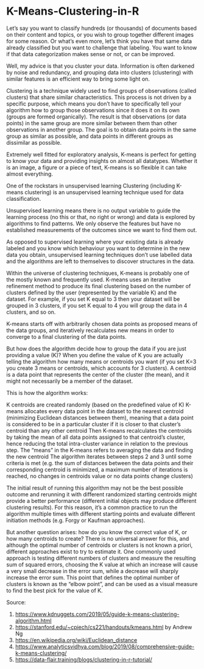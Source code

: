 # K-Means-Clustering-in-R

Let’s say you want to classify hundreds (or thousands) of documents based on their content and topics, or you wish to group together different images for some reason. Or what’s even more, let’s think you have that same data already classified but you want to challenge that labeling. You want to know if that data categorization makes sense or not, or can be improved.

Well, my advice is that you cluster your data. Information is often darkened by noise and redundancy, and grouping data into clusters (clustering) with similar features is an efficient way to bring some light on.

Clustering is a technique widely used to find groups of observations (called clusters) that share similar characteristics. This process is not driven by a specific purpose, which means you don’t have to specifically tell your algorithm how to group those observations since it does it on its own (groups are formed organically). The result is that observations (or data points) in the same group are more similar between them than other observations in another group. The goal is to obtain data points in the same group as similar as possible, and data points in different groups as dissimilar as possible.

Extremely well fitted for exploratory analysis, K-means is perfect for getting to know your data and providing insights on almost all datatypes. Whether it is an image, a figure or a piece of text, K-means is so flexible it can take almost everything.

One of the rockstars in unsupervised learning
Clustering (including K-means clustering) is an unsupervised learning technique used for data classification.

Unsupervised learning means there is no output variable to guide the learning process (no this or that, no right or wrong) and data is explored by algorithms to find patterns. We only observe the features but have no established measurements of the outcomes since we want to find them out.

As opposed to supervised learning where your existing data is already labeled and you know which behaviour you want to determine in the new data you obtain, unsupervised learning techniques don’t use labelled data and the algorithms are left to themselves to discover structures in the data.

Within the universe of clustering techniques, K-means is probably one of the mostly known and frequently used. K-means uses an iterative refinement method to produce its final clustering based on the number of clusters defined by the user (represented by the variable K) and the dataset. For example, if you set K equal to 3 then your dataset will be grouped in 3 clusters, if you set K equal to 4 you will group the data in 4 clusters, and so on.

K-means starts off with arbitrarily chosen data points as proposed means of the data groups, and iteratively recalculates new means in order to converge to a final clustering of the data points.

But how does the algorithm decide how to group the data if you are just providing a value (K)? When you define the value of K you are actually telling the algorithm how many means or centroids you want (if you set K=3 you create 3 means or centroids, which accounts for 3 clusters). A centroid is a data point that represents the center of the cluster (the mean), and it might not necessarily be a member of the dataset.

This is how the algorithm works:

K centroids are created randomly (based on the predefined value of K)
K-means allocates every data point in the dataset to the nearest centroid (minimizing Euclidean distances between them), meaning that a data point is considered to be in a particular cluster if it is closer to that cluster’s centroid than any other centroid
Then K-means recalculates the centroids by taking the mean of all data points assigned to that centroid’s cluster, hence reducing the total intra-cluster variance in relation to the previous step. The “means” in the K-means refers to averaging the data and finding the new centroid
The algorithm iterates between steps 2 and 3 until some criteria is met (e.g. the sum of distances between the data points and their corresponding centroid is minimized, a maximum number of iterations is reached, no changes in centroids value or no data points change clusters)

The initial result of running this algorithm may not be the best possible outcome and rerunning it with different randomized starting centroids might provide a better performance (different initial objects may produce different clustering results). For this reason, it’s a common practice to run the algorithm multiple times with different starting points and evaluate different initiation methods (e.g. Forgy or Kaufman approaches).

But another question arises: how do you know the correct value of K, or how many centroids to create? There is no universal answer for this, and although the optimal number of centroids or clusters is not known a priori, different approaches exist to try to estimate it. One commonly used approach is testing different numbers of clusters and measure the resulting sum of squared errors, choosing the K value at which an increase will cause a very small decrease in the error sum, while a decrease will sharply increase the error sum. This point that defines the optimal number of clusters is known as the “elbow point”, and can be used as a visual measure to find the best pick for the value of K.

Source:
1. https://www.kdnuggets.com/2019/05/guide-k-means-clustering-algorithm.html
2. https://stanford.edu/~cpiech/cs221/handouts/kmeans.html by Andrew Ng
3. https://en.wikipedia.org/wiki/Euclidean_distance
4. https://www.analyticsvidhya.com/blog/2019/08/comprehensive-guide-k-means-clustering/
5. https://data-flair.training/blogs/clustering-in-r-tutorial/
